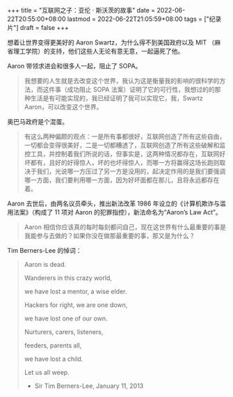 +++
title = "互联网之子：亚伦 · 斯沃茨的故事"
date = 2022-06-22T20:55:00+08:00
lastmod = 2022-06-22T21:05:59+08:00
tags = ["纪录片"]
draft = false
+++

想着让世界变得更美好的 Aaron Swartz，为什么得不到美国政府以及 MIT （麻省理工学院）的支持，他们这些人无论有意无意，一起逼死了他。

Aaron 带领求进会和很多人一起，阻止了 SOPA。

> 我想要的人生就是去改变这个世界，我认为这是衡量我的影响的很科学的方法，而这件事（成功阻止 SOPA 法案）证明了它的可行性，我想过的的那种生活是有可能实现的，我已经证明了我可以实现它，我，Swartz Aaron，可以改变这个世界。

奥巴马政府是个混蛋。

> 有这么两种偏颇的观点：一是所有事都很好，互联网创造了所有这些自由，一切都会变得很美好，二是一切都糟透了，互联网创造了所有这些破解和监控工具，并控制着我们所说的话，但事实是，这两种情况都存在，互联网好坏都有，且好的好得惊人，坏的也坏得惊人，而哪一方将赢得这场长跑则取决于我们，光说哪一方压过了另一方是没用的，起决定作用的是我们要强调哪一方面，我们要利用哪一方面，因为好坏面都在那儿，且将永远都存在着。

Aaron 去世后，由两名议员牵头，推出新法改革 1986 年设立的《计算机欺诈与滥用法案》（构成了 11 项对 Aaron 的犯罪指控），新法命名为“Aaron’s Law Act”。

> Aaron 相信你应该真的每时每刻都问自己，现在这世界有什么最重要的事是我能参与去做的？如果你没在做那最重要的事，那又是为什么？

Tim Berners-Lee 的悼词：

> Aaron is dead.
>
> Wanderers in this crazy world,
>
> we have lost a mentor, a wise elder.
>
> Hackers for right, we are one down,
>
> we have lost one of our own.
>
> Nurturers, carers, listeners,
>
> feeders, parents all,
>
> we have lost a child.
>
> Let us all weep.
>
> -   Sir Tim Berners-Lee, January 11, 2013
